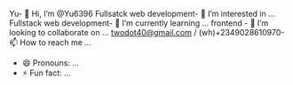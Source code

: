Yu- 👋 Hi, I’m @Yu6396
Fullsatck web development- 👀 I’m interested in ...
Fullstack web development- 🌱 I’m currently learning ...
frontend - 💞️ I’m looking to collaborate on ...
twodot40@gmail.com / (wh)+2349028610970- 📫 How to reach me ...
- 😄 Pronouns: ...
- ⚡ Fun fact: ...

<!---
Yu6396/Yu6396 is a ✨ special ✨ repository because its `README.md` (this file) appears on your GitHub profile.
You can click the Preview link to take a look at your changes.
--->
